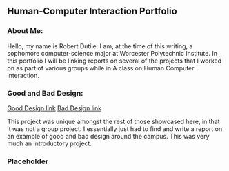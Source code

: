 
## Human-Computer Interaction Portfolio

### About Me:

  Hello, my name is Robert Dutile.  I am, at the time of this writing, a sophomore computer-science major at Worcester Polytechnic Institute.  In this portfolio I will be linking reports on several of the projects that I worked on as part of various groups while in A class on Human Computer interaction.

### Good and Bad Design:

[Good Design link](https://medium.com/@bdbooksrule/good-and-bad-design-project-submission-1-52c23b3b9bf1) 
[Bad Design link](https://medium.com/@bdbooksrule/good-and-bad-design-project-submission-2-3104286df96c) 

This project was unique amongst the rest of those showcased here, in that it was not a group project.  I essentially just had to find and write a report on an example of good and bad design around the campus.  This was very much an introductory project.

### Placeholder
